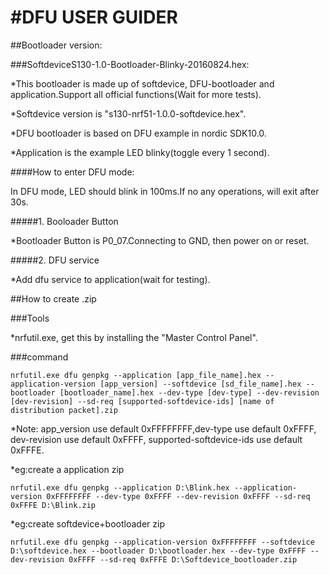 #DFU USER GUIDER
====

##Bootloader version:

###SoftdeviceS130-1.0-Bootloader-Blinky-20160824.hex:

 *This bootloader is made up of softdevice, DFU-bootloader and application.Support all official functions(Wait for more tests).

 *Softdevice version is "s130-nrf51-1.0.0-softdevice.hex".

 *DFU bootloader is based on DFU example in nordic SDK10.0.

 *Application is the example LED blinky(toggle every 1 second).


####How to enter DFU mode:

In DFU mode, LED should blink in 100ms.If no any operations, will exit after 30s.

#####1. Booloader Button

 *Bootloader Button is P0_07.Connecting to GND, then power on or reset.

#####2. DFU service

 *Add dfu service to application(wait for testing).

##How to create .zip 

###Tools

 *nrfutil.exe, get this by installing the "Master Control Panel".

###command

````
nrfutil.exe dfu genpkg --application [app_file_name].hex --application-version [app_version] --softdevice [sd_file_name].hex --bootloader [bootloader_name].hex --dev-type [dev-type] --dev-revision [dev-revision] --sd-req [supported-softdevice-ids] [name of distribution packet].zip
````
 *Note: app_version use default 0xFFFFFFFF,dev-type use default 0xFFFF, dev-revision use default 0xFFFF, supported-softdevice-ids use default 0xFFFE.

 *eg:create a application zip
```
nrfutil.exe dfu genpkg --application D:\Blink.hex --application-version 0xFFFFFFFF --dev-type 0xFFFF --dev-revision 0xFFFF --sd-req 0xFFFE D:\Blink.zip
```

 *eg:create softdevice+bootloader zip
```
nrfutil.exe dfu genpkg --application-version 0xFFFFFFFF --softdevice D:\softdevice.hex --bootloader D:\bootloader.hex --dev-type 0xFFFF --dev-revision 0xFFFF --sd-req 0xFFFE D:\Softdevice_bootloader.zip
```